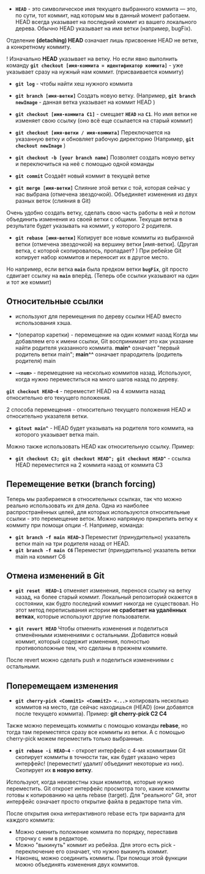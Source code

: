 - **`HEAD`** - это символическое имя текущего выбранного коммита — это, по сути, тот коммит, над которым мы в данный момент работаем.
HEAD всегда указывает на последний коммит из вашего локального дерева.
Обычно HEAD указывает на имя ветки (например, bugFix).

Отделение **(detaching) HEAD** означает лишь присвоение HEAD не ветке, а конкретному коммиту.

! Изначально **HEAD**  указывает на ветку. Но если явно выполнить команду **`git checkout [имя-коммита = идентификатор коммита]`** - уже указывает сразу на нужный нам коммит. (присваивается коммиту)

- **`git log`** -  чтобы найти хеш нужного коммита

- **`git branch [имя-ветки]`**     Создать новую ветку. (Например, **`git branch newImage`** - данная ветка указывает на  коммит HEAD )

- **`git checkout [имя-коммита С1]`** - смещает **`HEAD`** на **`C1`**. Но имя ветки не изменяет свою ссылку (оно всё еще ссылается на старый коммит)
  
- **`git checkout [имя-ветки / имя-коммита]`**  Переключается на указанную ветку и обновляет рабочую директорию (Например, **`git checkout newImage`** )

- **`git checkout -b [your branch name]`**   Позволяет создать новую ветку и переключиться на неё с помощью одной команды

- **`git commit`**    Создаёт новый коммит в текущей ветке

- **`git merge [имя-ветки]`** Слияние этой ветки с той, которая сейчас у нас выбрана (отмечена звездочкой). Объединяет изменения из двух разных веток (слияния в Git)

Очень удобно создать ветку, сделать свою часть работы в ней и потом объединить изменения из своей ветки с общими. Текущая ветка в результате будет указывать на коммит, у которого 2 родителя.



- **`git rebase [имя-ветки]`**    Копирует все новые коммиты из выбранной ветки (отмечена звездочкой)  на вершину ветки [имя-ветки]. (Другая ветка, с которой скопировалось, пропадает? )
При ребейзе Git  копирует набор коммитов и переносит их в другое место.

Но например, если ветка **`main`** была предком ветки **`bugFix`**, git просто сдвигает ссылку на **`main`** вперёд. (Теперь обе ссылки указывают на один и тот же коммит)



## Относительные ссылки 
- используют для перемещения по дереву ссылки HEAD вместо использования хэша.

- **`^`**(оператор каретки) - перемещение на один коммит назад
Когда мы добавляем его к имени ссылки, Git воспринимает это как указание найти родителя указанного коммита.
**main^** означает "первый родитель ветки main";     **main^^** означает прародитель (родитель родителя) main

- **`~<num>`** - перемещение на несколько коммитов назад. Используют, когда нужно переместиться на много шагов назад по дереву.

**`git checkout HEAD~4`**  - переместит HEAD на 4 коммита назад относительно его текущего положения.


2 способа перемещения - относительно текущего положения HEAD и относительно указателя ветки.

- **`gitout main^`** - HEAD будет указывать на родителя того коммита, на которого указывает ветка main.

Можно также использовать HEAD как относительную ссылку. Пример:
- **`git checkout C3; git checkout HEAD^; git checkout HEAD^`** - ссылка HEAD переместится на 2 коммита назад от коммита C3


## Перемещение ветки (branch forcing)
Теперь мы разбираемся в относительных ссылках, так что можно реально использовать их для дела.
Одна из наиболее распространённых целей, для которых используются относительные ссылки - это перемещение веток. 
Можно напрямую прикрепить ветку к коммиту при помощи опции -f. Например, команда:

- **`git branch -f main HEAD~3`**   Переместит (принудительно) указатель ветки main на три родителя назад от HEAD.
- **`git branch -f main C6`**      Переместит (принудительно) указатель ветки main на коммит C6

##  Отмена изменений в Git
- **`git reset  HEAD~1`**  отменяет изменения, перенося ссылку на ветку назад, на более старый коммит.
  Локальный репозиторий окажется в состоянии, как будто последний коммит никогда не существовал.
  Но этот метод переписывания истории **не сработает на удалённых ветках**, которые используют другие пользователи.
  
- **`git revert HEAD`**   Чтобы отменить изменения и поделиться отменёнными изменениями с остальными.
  Добавится новый коммит, который содержит изменения, полностью противоположные тем, что сделаны в прежнем коммите.

После revert можно сделать push и поделиться изменениями с остальными.

  
## Поперемещаем изменения

- **`git cherry-pick <Commit1> <Commit2> <...>`**   копировать несколько коммитов на место, где сейчас находишься (HEAD)  (они добавятся после текущего коммита).
Пример: **git cherry-pick C2 C4**

Также можно перемещать коммиты с помощью команды **rebase**, но тогда там переместятся сразу все коммиты из ветки.  А с помощью cherry-pick можем переместить только выбранные.

- **`git rebase -i HEAD~4`** - откроет интерфейс с 4-мя коммитами
 Git скопирует коммиты в точности так, как будет указано через интерфейс! (переместит/ удалит/ объединит некоторые из них). Скопирует их **в новую ветку**.

Используют, когда неизвестны хэши коммитов, которые нужно переместить. Git откроет интерфейс просмотра того, какие коммиты готовы к копированию на цель rebase (target).
Для "реального" Git, этот интерфейс означает просто открытие файла в редакторе типа vim.

После открытия окна интерактивного rebase есть три варианта для каждого коммита:

- Можно сменить положение коммита по порядку, переставив строчку с ним в редакторе.
- Можно "выкинуть" коммит из ребейза. Для этого есть pick - переключение его означает, что нужно выкинуть коммит.
- Наконец, можно соединить коммиты. При помощи этой функции можно объединять изменения двух коммитов.





















































